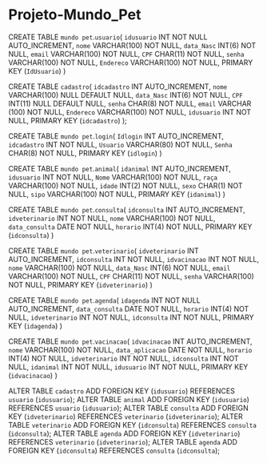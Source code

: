 # Projeto-Mundo_Pet
CREATE TABLE `mundo pet`.`usuario`(
`idusuario` INT NOT NULL AUTO_INCREMENT,
`nome` VARCHAR(100) NOT NULL,
`data_Nasc` INT(6) NOT NULL,
`email` VARCHAR(100) NOT NULL,
`CPF` CHAR(11) NOT NULL,
`senha` VARCHAR(100) NOT NULL,
`Endereco` VARCHAR(100) NOT NULL,
PRIMARY KEY (`IdUsuario`)
)

CREATE TABLE `cadastro`(
`idcadastro` INT AUTO_INCREMENT,
`nome` VARCHAR(100) NULL DEFAULT NULL,
`data_Nasc` INT(6) NOT NULL,
`CPF` INT(11) NULL DEFAULT NULL,
`senha` CHAR(8) NOT NULL,
`email` VARCHAR (100) NOT NULL,
`Endereco` VARCHAR(100) NOT NULL,
`idusuario` INT NOT NULL,
PRIMARY KEY (`idcadastro`)
);



CREATE TABLE `mundo pet`.`login`(
`Idlogin` INT AUTO_INCREMENT,
`idcadastro` INT NOT NULL,
`Usuario` VARCHAR(80) NOT NULL,
`Senha` CHAR(8) NOT NULL,
PRIMARY KEY (`idlogin`)
)

CREATE TABLE `mundo pet`.`animal`(
`idanimal` INT AUTO_INCREMENT,
`idusuario` INT NOT NULL,
`Nome` VARCHAR(100) NOT NULL,
`raça` VARCHAR(100) NOT NULL,
`idade` INT(2) NOT NULL,
`sexo` CHAR(1) NOT NULL,
`sipo` VARCHAR(100) NOT NULL,
PRIMARY KEY (`idanimal`)
)

CREATE TABLE `mundo pet`.`consulta`(
`idconsulta` INT AUTO_INCREMENT,
`idveterinario` INT NOT NULL,
`nome` VARCHAR(100) NOT NULL,
`data_consulta` DATE NOT NULL,
`horario` INT(4) NOT NULL,
PRIMARY KEY (`idconsulta`)
)

CREATE TABLE `mundo pet`.`veterinario`(
`idveterinario` INT AUTO_INCREMENT,
`idconsulta` INT NOT NULL,
`idvacinacao` INT NOT NULL,
`nome` VARCHAR(100) NOT NULL,
`data_Nasc` INT(6) NOT NULL,
`email` VARCHAR(100) NOT NULL,
`CPF` CHAR(11) NOT NULL,
`senha` VARCHAR(100) NOT NULL,
PRIMARY KEY (`idveterinario`)
)


CREATE TABLE `mundo pet`.`agenda`(
`idagenda` INT NOT NULL AUTO_INCREMENT,
`data_consulta` DATE NOT NULL,
`horario` INT(4) NOT NULL,
`idveterinario` INT NOT NULL,
`idconsulta` INT NOT NULL,
PRIMARY KEY (`idagenda`)
)

CREATE TABLE `mundo pet`.`vacinacao`(
`idvacinacao` INT AUTO_INCREMENT,
`nome` VARCHAR(100) NOT NULL,
`data_aplicacao` DATE NOT NULL,
`horario` INT(4) NOT NULL,
`idveterinario` INT NOT NULL,
`idconsulta` INT NOT NULL,
`idanimal` INT NOT NULL,
`idusuario` INT NOT NULL,
PRIMARY KEY (`idvacinacao`)
)

ALTER TABLE `cadastro` ADD FOREIGN KEY (`idusuario`) REFERENCES `usuario` (`idusuario`);
ALTER TABLE `animal` ADD FOREIGN KEY (`idusuario`) REFERENCES `usuario` (`idusuario`);
ALTER TABLE `consulta` ADD FOREIGN KEY (`idveterinario`) REFERENCES `veterinario` (`idveterinario`);
ALTER TABLE `veterinario` ADD FOREIGN KEY (`idconsulta`) REFERENCES `consulta` (`idconsulta`);
ALTER TABLE `agenda` ADD FOREIGN KEY (`idveterinario`) REFERENCES `veterinario` (`idveterinario`);
ALTER TABLE `agenda` ADD FOREIGN KEY (`idconsulta`) REFERENCES `consulta` (`idconsulta`);

